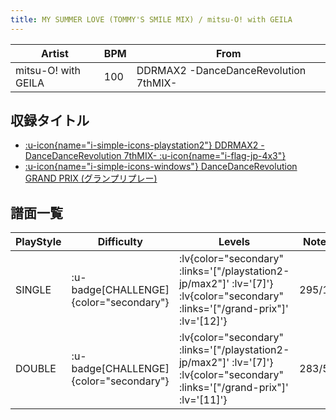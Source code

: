 ```yaml
---
title: MY SUMMER LOVE (TOMMY'S SMILE MIX) / mitsu-O! with GEILA
---
```


|Artist|BPM|From|
|------|---|----|
|mitsu-O! with GEILA|100|DDRMAX2 -DanceDanceRevolution 7thMIX-|

## 収録タイトル

- [ :u-icon{name="i-simple-icons-playstation2"} DDRMAX2 -DanceDanceRevolution 7thMIX- :u-icon{name="i-flag-jp-4x3"} ](/playstation2-jp/max2)
- [ :u-icon{name="i-simple-icons-windows"} DanceDanceRevolution GRAND PRIX (グランプリプレー)](/grand-prix)

## 譜面一覧

|PlayStyle|Difficulty|Levels|Notes|Movie|
|---------|----------|------|-----|-----|
|SINGLE| :u-badge[CHALLENGE]{color="secondary"} | :lv{color="secondary" :links='["/playstation2-jp/max2"]' :lv='[7]'}  :lv{color="secondary" :links='["/grand-prix"]' :lv='[12]'} |295/11||
|DOUBLE| :u-badge[CHALLENGE]{color="secondary"} | :lv{color="secondary" :links='["/playstation2-jp/max2"]' :lv='[7]'}  :lv{color="secondary" :links='["/grand-prix"]' :lv='[11]'} |283/5||
